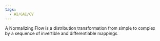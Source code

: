 ```yaml
---
tags:
  - AI/GAI/CV
---
```


A Normalizing Flow is a distribution transformation from simple to complex by a sequence of invertible and differentiable mappings.